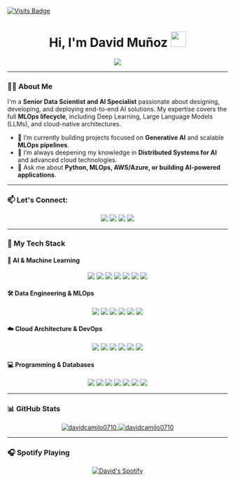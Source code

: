 [![Visits Badge](https://badges.pufler.dev/visits/davidcamilo0710/davidcamilo0710)](https://badges.pufler.dev/visits/davidcamilo0710/davidcamilo0710)
<h1 align="center"><b>Hi, I'm David Muñoz</b> <img src="https://media.giphy.com/media/hvRJCLFzcasrR4ia7z/giphy.gif" width="35"></h1>
<p align="center">
  <a href="https://github.com/DenverCoder1/readme-typing-svg"><img src="https://readme-typing-svg.herokuapp.com?font=Time+New+Roman&color=3670A0&size=25&center=true&vCenter=true&width=800&height=100&lines=Senior+Data+Scientist;AI+Specialist;MLOps+Engineer;Passionate+about+building+intelligent+systems"></a>
</p>

---

### 👨‍💻 About Me

I'm a **Senior Data Scientist and AI Specialist** passionate about designing, developing, and deploying end-to-end AI solutions. My expertise covers the full **MLOps lifecycle**, including Deep Learning, Large Language Models (LLMs), and cloud-native architectures.

- 🔭 I’m currently building projects focused on **Generative AI** and scalable **MLOps pipelines**.
- 🌱 I’m always deepening my knowledge in **Distributed Systems for AI** and advanced cloud technologies.
- 💬 Ask me about **Python, MLOps, AWS/Azure, or building AI-powered applications**.

---

### 📫 Let's Connect:
<p align="center">
  <a href="https://www.linkedin.com/in/davidcamilo0710/" target="_blank"><img src="https://img.shields.io/badge/LinkedIn-0077B5?style=for-the-badge&logo=linkedin&logoColor=white" /></a>
  <a href="mailto:davidcamilo0710@gmail.com" target="_blank"><img src="https://img.shields.io/badge/Gmail-D14836?style=for-the-badge&logo=gmail&logoColor=white" /></a>
  <a href="https://grefox.xyz" target="_blank"><img src="https://img.shields.io/badge/Portfolio-FF7139?style=for-the-badge&logo=Firefox&logoColor=white" /></a>
  <a href="http://discordapp.com/users/611348105652207623" target="_blank"><img src="https://img.shields.io/badge/Discord-7289DA?style=for-the-badge&logo=discord&logoColor=white" /></a>
</p>

---

### 🚀 My Tech Stack

#### 🤖 AI & Machine Learning
<p align="center">
    <img src="https://img.shields.io/badge/Python-3776AB?style=for-the-badge&logo=python&logoColor=white" />
    <img src="https://img.shields.io/badge/TensorFlow-FF6F00?style=for-the-badge&logo=tensorflow&logoColor=white" />
    <img src="https://img.shields.io/badge/Keras-D00000?style=for-the-badge&logo=keras&logoColor=white" />
    <img src="https://img.shields.io/badge/scikit--learn-F7931E?style=for-the-badge&logo=scikit-learn&logoColor=white" />
    <img src="https://img.shields.io/badge/LangChain-000000?style=for-the-badge&logo=langchain&logoColor=white" />
    <img src="https://img.shields.io/badge/Hugging_Face-FFD21E?style=for-the-badge&logo=huggingface&logoColor=black" />
    <img src="https://img.shields.io/badge/Apache_Spark-E25A1C?style=for-the-badge&logo=apache-spark&logoColor=white" />
</p>

#### 🛠️ Data Engineering & MLOps
<p align="center">
    <img src="https://img.shields.io/badge/Azure_Machine_Learning-0078D4?style=for-the-badge&logo=microsoftazure&logoColor=white" />
    <img src="https://img.shields.io/badge/Amazon_SageMaker-FF9900?style=for-the-badge&logo=amazonsagemaker&logoColor=white" />
    <img src="https://img.shields.io/badge/Airflow-017CEE?style=for-the-badge&logo=apacheairflow&logoColor=white" />
    <img src="https://img.shields.io/badge/Power_BI-F2C811?style=for-the-badge&logo=powerbi&logoColor=black" />
    <img src="https://img.shields.io/badge/Tableau-E97627?style=for-the-badge&logo=tableau&logoColor=white" />
    <img src="https://img.shields.io/badge/n8n-1A825A?style=for-the-badge&logo=n8n&logoColor=white" />
</p>

#### ☁️ Cloud Architecture & DevOps
<p align="center">
    <img src="https://img.shields.io/badge/Amazon_AWS-232F3E?style=for-the-badge&logo=amazon-aws&logoColor=white" />
    <img src="https://img.shields.io/badge/Microsoft_Azure-0078D4?style=for-the-badge&logo=microsoft-azure&logoColor=white" />
    <img src="https://img.shields.io/badge/Docker-2496ED?style=for-the-badge&logo=docker&logoColor=white" />
    <img src="https://img.shields.io/badge/Kubernetes-326CE5?style=for-the-badge&logo=kubernetes&logoColor=white" />
    <img src="https://img.shields.io/badge/Terraform-7B42BC?style=for-the-badge&logo=terraform&logoColor=white" />
    <img src="https://img.shields.io/badge/Jenkins-D24939?style=for-the-badge&logo=jenkins&logoColor=white" />
</p>

#### 💻 Programming & Databases
<p align="center">
    <img src="https://img.shields.io/badge/SQL-025E8C?style=for-the-badge&logo=sqlite&logoColor=white" />
    <img src="https://img.shields.io/badge/PostgreSQL-4169E1?style=for-the-badge&logo=postgresql&logoColor=white" />
    <img src="https://img.shields.io/badge/MongoDB-47A248?style=for-the-badge&logo=mongodb&logoColor=white" />
    <img src="https://img.shields.io/badge/FastAPI-009688?style=for-the-badge&logo=fastapi&logoColor=white" />
    <img src="https://img.shields.io/badge/JavaScript-F7DF1E?style=for-the-badge&logo=javascript&logoColor=black" />
    <img src="https://img.shields.io/badge/Git-F05032?style=for-the-badge&logo=git&logoColor=white" />
    <img src="https://img.shields.io/badge/Linux-FCC624?style=for-the-badge&logo=linux&logoColor=black" />
</p>

---

### 📊 GitHub Stats

<p align="center">
  <a href="https://github.com/davidcamilo0710">
    <img align="center" src="https://github-readme-stats.vercel.app/api?username=davidcamilo0710&show_icons=true&theme=dark&locale=en" alt="davidcamilo0710" />
  </a>
  <a href="https://github.com/davidcamilo0710">
    <img align="center" src="https://github-readme-stats.vercel.app/api/top-langs/?username=davidcamilo0710&layout=compact&theme=dark&locale=en" alt="davidcamilo0710" />
  </a>
</p>

---

### 🎧 Spotify Playing

<p align="center">
  <a href="https://open.spotify.com/user/lhoqexv8094se5tu0sxjz4y3t">
    <img src="https://spotify-recently-played-readme.vercel.app/api?user=lhoqexv8094se5tu0sxjz4y3t&count=5" alt="David's Spotify" />
  </a>
</p>
